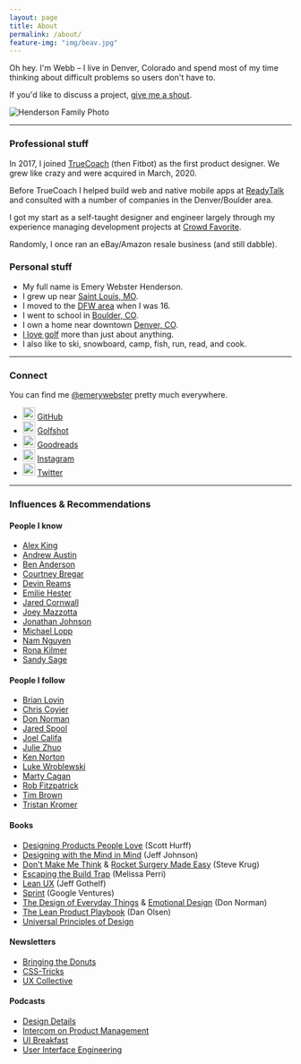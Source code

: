 ```yaml
---
layout: page
title: About
permalink: /about/
feature-img: "img/beav.jpg"
---
```

Oh hey. I'm Webb &ndash; I live in Denver, Colorado and spend most of my time thinking about difficult problems so users don't have to.

If you'd like to discuss a project, [give me a shout](/contact).

<img src="https://user-images.githubusercontent.com/178044/95697508-2ed04f80-0bfc-11eb-8a35-80136dd7d016.png" alt="Henderson Family Photo">

---

### Professional stuff

In 2017, I joined [TrueCoach](http://truecoach.co) (then Fitbot) as the first product designer. We grew like crazy and were acquired in March, 2020.

Before TrueCoach I helped build web and native mobile apps at [ReadyTalk](http://readytalk.com) and consulted with a number of companies in the Denver/Boulder area. 

I got my start as a self-taught designer and engineer largely through my experience managing development projects at [Crowd Favorite](http://crowdfavorite.com). 

Randomly, I once ran an eBay/Amazon resale business (and still dabble).

### Personal stuff

- My full name is Emery Webster Henderson.
- I grew up near [Saint Louis, MO](http://stlouis.cardinals.mlb.com/).
- I moved to the [DFW area](http://mavs.com) when I was 16.
- I went to school in [Boulder, CO](http://leeds.colorado.edu).
- I own a home near downtown [Denver, CO](http://denverbroncos.com).
- [I love golf](http://masters.com) more than just about anything.
- I also like to ski, snowboard, camp, fish, run, read, and cook.

---

### Connect

You can find me [@emerywebster](http://twitter.com/emerywebster) pretty much everywhere.

- <img src="https://github.githubassets.com/favicons/favicon.svg" width="22" class="inline"> [GitHub](http://github.com/emerywebster)<br>
- <img src="https://golfshot.com/wp-content/uploads/2018/05/favicon.png" width="22" class="inline"> [Golfshot](https://play.golfshot.com/profiles/589Rq/rounds)<br>
- <img src="https://www.goodreads.com/images/icons/goodreads_icon_32x32.png" width="22" class="inline"> [Goodreads](https://www.goodreads.com/user/show/5677497-webb-henderson)<br>
- <img src="https://www.instagram.com/static/images/ico/favicon.ico/36b3ee2d91ed.ico" width="22" class="inline"> [Instagram](http://instagram.com/emerywebster)<br>
- <img src="https://abs.twimg.com/favicons/twitter.ico" width="22" class="inline"> [Twitter](http://twitter.com/emerywebster)<br>

---

### Influences & Recommendations

#### People I know

- [Alex King](http://alexking.org)
- [Andrew Austin](https://dribbble.com/andrewjaustin)
- [Ben Anderson](http://design-pathology.com)
- [Courtney Bregar](http://courtneybregar.com)
- [Devin Reams](http://devin.reams.me)
- [Emilie Hester](https://www.truekind.co)
- [Jared Cornwall](http://jaredcornwall.com)
- [Joey Mazzotta](http://www.detuned.net)
- [Jonathan Johnson](http://jondavidjohn.com)
- [Michael Lopp](http://randsinrepose.com)
- [Nam Nguyen](http://nam-ux.com)
- [Rona Kilmer](http://ronakilmer.com)
- [Sandy Sage](http://sandysage.com)

#### People I follow

- [Brian Lovin](http://brianlovin.com)
- [Chris Coyier](http://chriscoyier.net/)
- [Don Norman](http://jnd.org/)
- [Jared Spool](http://uie.com/)
- [Joel Califa](http://joelcalifa.com)
- [Julie Zhuo](https://medium.com/@joulee)
- [Ken Norton](http://kennorton.com/)
- [Luke Wroblewski](http://lukew.com/)
- [Marty Cagan](http://svpg.com/articles/)
- [Rob Fitzpatrick](http://robfitz.com/)
- [Tim Brown](http://nicewebtype.com)
- [Tristan Kromer](http://grasshopperherder.com/)

#### Books

- [Designing Products People Love](https://www.amazon.com/dp/B019YN9WFW/) (Scott Hurff)
- [Designing with the Mind in Mind](https://www.amazon.com/dp/0124079148/) (Jeff Johnson)
- [Don't Make Me Think](https://www.amazon.com/dp/0321965515/) & [Rocket Surgery Made Easy](https://www.amazon.com/dp/0321657292/) (Steve Krug)
- [Escaping the Build Trap](https://www.amazon.com/dp/B07K3QBWG1/) (Melissa Perri)
- [Lean UX](https://www.amazon.com/dp/B01LYGQ6CH/) (Jeff Gothelf)
- [Sprint](https://www.amazon.com/dp/B010MH1DAQ/) (Google Ventures)
- [The Design of Everyday Things](https://www.amazon.com/dp/B00E257T6C/) & [Emotional Design](https://www.amazon.com/dp/B005GKIYD4/) (Don Norman)
- [The Lean Product Playbook](https://www.amazon.com/dp/B00SZ638C8/) (Dan Olsen)
- [Universal Principles of Design](https://www.amazon.com/dp/1592535879/)

#### Newsletters

- [Bringing the Donuts](http://kennorton.us12.list-manage.com/subscribe?u=55f1cf967fb74d3b3db26ef2b&id=3c04852012)
- [CSS-Tricks](https://css-tricks.com/newsletters/)
- [UX Collective](http://uxdesign.cc)

#### Podcasts

- [Design Details](https://designdetails.fm/)
- [Intercom on Product Management](http://art19.com/)
- [UI Breakfast](https://uibreakfast.com/category/podcast/)
- [User Interface Engineering](https://uie.fm/)
